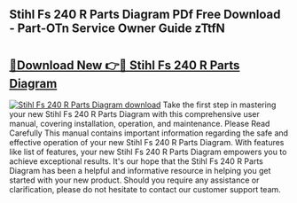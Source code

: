 ## Stihl Fs 240 R Parts Diagram PDf Free Download - Part-OTn Service Owner Guide zTtfN

# <h2><a href="http://dfuehyr.blite.top/?on=Stihl+Fs+240+R+Parts+Diagram">🔗Download New 👉🔴 Stihl Fs 240 R Parts Diagram</a></h2>

[![Stihl Fs 240 R Parts Diagram download](https://i.imgur.com/lujVjoI.png)](http://dfuehyr.blite.top/?on=Stihl+Fs+240+R+Parts+Diagram)
Take the first step in mastering your new Stihl Fs 240 R Parts Diagram with this comprehensive user manual, covering installation, operation, and maintenance. Please Read Carefully This manual contains important information regarding the safe and effective operation of your new Stihl Fs 240 R Parts Diagram. With features like list of features, your new Stihl Fs 240 R Parts Diagram empowers you to achieve exceptional results. It's our hope that the Stihl Fs 240 R Parts Diagram has been a helpful and informative resource in helping you get started with your new product. Should you require any assistance or clarification, please do not hesitate to contact our customer support team.
